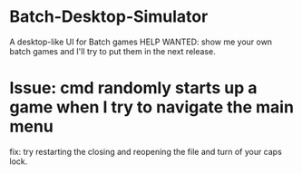# Batch-Desktop-Simulator
A desktop-like UI for Batch games
HELP WANTED: show me your own batch games and I'll try to put them in the next release.
# Issue: cmd randomly starts up a game when I try to navigate the main menu
fix: try restarting the closing and reopening the file and turn of your caps lock.
